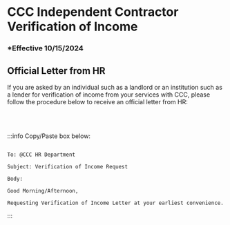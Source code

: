 # CCC Independent Contractor Verification of Income

### \*Effective 10/15/2024

## Official Letter from HR

If you are asked by an individual such as a landlord or an institution such as a lender for verification of income from
your services with CCC, please follow the procedure below to receive an official letter from HR:

<br></br>

:::info Copy/Paste box below:

```

To: @CCC HR Department

Subject: Verification of Income Request

Body:

Good Morning/Afternoon,

Requesting Verification of Income Letter at your earliest convenience.

```

:::
